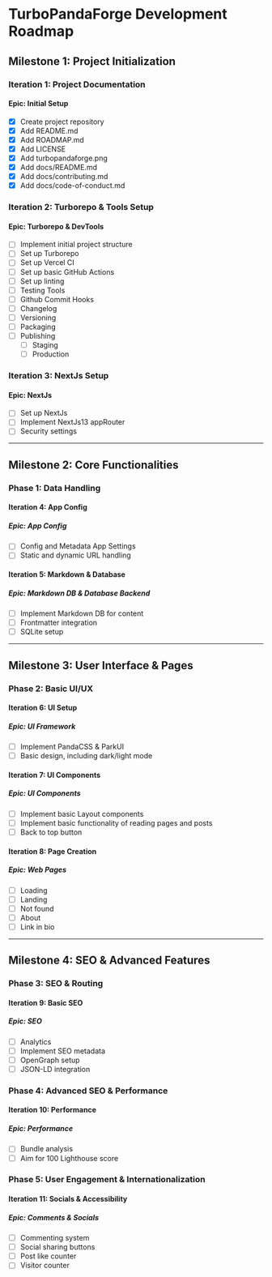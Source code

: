 # TurboPandaForge Development Roadmap

## Milestone 1: Project Initialization

### Iteration 1: Project Documentation

#### Epic: Initial Setup

- [x] Create project repository
- [x] Add README.md
- [x] Add ROADMAP.md
- [x] Add LICENSE
- [x] Add turbopandaforge.png
- [x] Add docs/README.md
- [x] Add docs/contributing.md
- [x] Add docs/code-of-conduct.md

### Iteration 2: Turborepo & Tools Setup

#### Epic: Turborepo & DevTools

- [ ] Implement initial project structure
- [ ] Set up Turborepo
- [ ] Set up Vercel CI
- [ ] Set up basic GitHub Actions
- [ ] Set up linting
- [ ] Testing Tools
- [ ] Github Commit Hooks
- [ ] Changelog
- [ ] Versioning
- [ ] Packaging
- [ ] Publishing
  - [ ] Staging
  - [ ] Production

### Iteration 3: NextJs Setup

#### Epic: NextJs

- [ ] Set up NextJs
- [ ] Implement NextJs13 appRouter
- [ ] Security settings

---

## Milestone 2: Core Functionalities

### Phase 1: Data Handling

#### Iteration 4: App Config

##### Epic: App Config

- [ ] Config and Metadata App Settings
- [ ] Static and dynamic URL handling

#### Iteration 5: Markdown & Database

##### Epic: Markdown DB & Database Backend

- [ ] Implement Markdown DB for content
- [ ] Frontmatter integration
- [ ] SQLite setup

---

## Milestone 3: User Interface & Pages

### Phase 2: Basic UI/UX

#### Iteration 6: UI Setup

##### Epic: UI Framework

- [ ] Implement PandaCSS & ParkUI
- [ ] Basic design, including dark/light mode

#### Iteration 7: UI Components

##### Epic: UI Components

- [ ] Implement basic Layout components
- [ ] Implement basic functionality of reading pages and posts
- [ ] Back to top button

#### Iteration 8: Page Creation

##### Epic: Web Pages

- [ ] Loading
- [ ] Landing
- [ ] Not found
- [ ] About
- [ ] Link in bio

---

## Milestone 4: SEO & Advanced Features

### Phase 3: SEO & Routing

#### Iteration 9: Basic SEO

##### Epic: SEO

- [ ] Analytics
- [ ] Implement SEO metadata
- [ ] OpenGraph setup
- [ ] JSON-LD integration

### Phase 4: Advanced SEO & Performance

#### Iteration 10: Performance

##### Epic: Performance

- [ ] Bundle analysis
- [ ] Aim for 100 Lighthouse score

### Phase 5: User Engagement & Internationalization

#### Iteration 11: Socials & Accessibility

##### Epic: Comments & Socials

- [ ] Commenting system
- [ ] Social sharing buttons
- [ ] Post like counter
- [ ] Visitor counter
